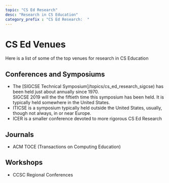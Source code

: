```yaml
---
topic: "CS Ed Research"
desc: "Research in CS Education"
category_prefix	: "CS Ed Research:  "
---
```


# CS Ed Venues

Here is a list of some of the top venues for research in CS Education

## Conferences and Symposiums

* The [SIGCSE Technical Symposium]/topics/cs_ed_research_sigcse) has been held just about annually since 1970.   
   SIGCSE 2019 will the the fiftieth time this symposium has been held.  It is typically held somewhere in the United States.
* ITICSE is a symposium typically held outside the United States, usually, though not always, in or near Europe.
* ICER is a smaller conference devoted to more rigorous CS Ed Research

## Journals

* ACM TOCE (Transactions on Computing Education)

## Workshops

* CCSC Regional Conferences

